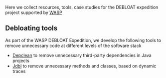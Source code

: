 Here we collect resources, tools, case studies for the DEBLOAT expedition project supported by [WASP](https://wasp-sweden.org/)

Debloating tools
---

As part of the WASP DEBLOAT Expedition, we develop the following tools to remove unnecessary code at different levels of the software stack
- [Depclean](https://github.com/castor-software/depclean) to remove unnecessary third-party dependencies in Java projects
- [Jdbl](https://github.com/castor-software/jdbl/) to remove unnecessary methods and classes, based on dynamic traces

